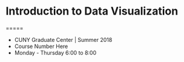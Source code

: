 # Introduction to Data Visualization
=====
- CUNY Graduate Center | Summer 2018
- Course Number Here
- Monday - Thursday 6:00 to 8:00
